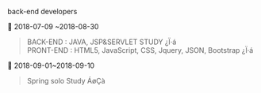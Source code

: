 
back-end developers

:memo: 2018-07-09 ~2018-08-30 
> BACK-END : JAVA, JSP&SERVLET STUDY ¿Ï·á </br>
PRONT-END : HTML5, JavaScript, CSS, Jquery, JSON, Bootstrap ¿Ï·á</br> 

:memo: 2018-09-01~2018-09-10 
> Spring solo Study ÁøÇà 
 
